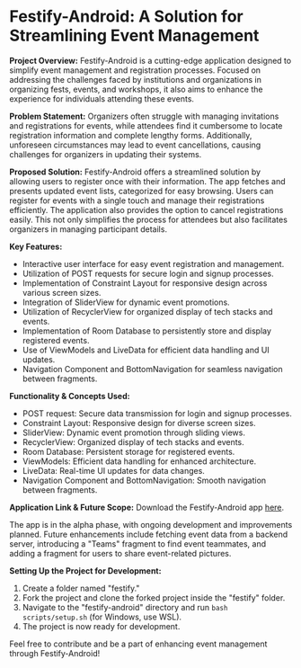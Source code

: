 # Festify-Android: A Solution for Streamlining Event Management

**Project Overview:**
Festify-Android is a cutting-edge application designed to simplify event management and registration processes. Focused on addressing the challenges faced by institutions and organizations in organizing fests, events, and workshops, it also aims to enhance the experience for individuals attending these events.

**Problem Statement:**
Organizers often struggle with managing invitations and registrations for events, while attendees find it cumbersome to locate registration information and complete lengthy forms. Additionally, unforeseen circumstances may lead to event cancellations, causing challenges for organizers in updating their systems.

**Proposed Solution:**
Festify-Android offers a streamlined solution by allowing users to register once with their information. The app fetches and presents updated event lists, categorized for easy browsing. Users can register for events with a single touch and manage their registrations efficiently. The application also provides the option to cancel registrations easily. This not only simplifies the process for attendees but also facilitates organizers in managing participant details.

**Key Features:**
- Interactive user interface for easy event registration and management.
- Utilization of POST requests for secure login and signup processes.
- Implementation of Constraint Layout for responsive design across various screen sizes.
- Integration of SliderView for dynamic event promotions.
- Utilization of RecyclerView for organized display of tech stacks and events.
- Implementation of Room Database to persistently store and display registered events.
- Use of ViewModels and LiveData for efficient data handling and UI updates.
- Navigation Component and BottomNavigation for seamless navigation between fragments.

**Functionality & Concepts Used:**
- POST request: Secure data transmission for login and signup processes.
- Constraint Layout: Responsive design for diverse screen sizes.
- SliderView: Dynamic event promotion through sliding views.
- RecyclerView: Organized display of tech stacks and events.
- Room Database: Persistent storage for registered events.
- ViewModels: Efficient data handling for enhanced architecture.
- LiveData: Real-time UI updates for data changes.
- Navigation Component and BottomNavigation: Smooth navigation between fragments.

**Application Link & Future Scope:**
Download the Festify-Android app [here](https://drive.google.com/file/d/1yiIqOEHv8ai26nImwrYlxA6YDlQEfTo9/view?usp=sharing).

The app is in the alpha phase, with ongoing development and improvements planned. Future enhancements include fetching event data from a backend server, introducing a "Teams" fragment to find event teammates, and adding a fragment for users to share event-related pictures.

**Setting Up the Project for Development:**
1. Create a folder named "festify."
2. Fork the project and clone the forked project inside the "festify" folder.
3. Navigate to the "festify-android" directory and run `bash scripts/setup.sh` (for Windows, use WSL).
4. The project is now ready for development.

Feel free to contribute and be a part of enhancing event management through Festify-Android!

